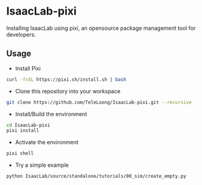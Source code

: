 # IsaacLab-pixi

Installing IsaacLab using pixi, an opensource package management tool for developers.

## Usage

- Install Pixi

```bash
curl -fsSL https://pixi.sh/install.sh | bash
```

- Clone this repository into your workspace

```bash
git clone https://github.com/TeleLoong/IsaacLab-pixi.git --recursive
```

- Install/Build the environment

```bash
cd IsaacLab-pixi
pixi install
```

- Activate the environment

```bash
pixi shell
```

- Try a simple example

```bash
python IsaacLab/source/standalone/tutorials/00_sim/create_empty.py
```
